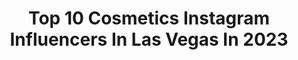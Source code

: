 ---
title: Top 10 Cosmetics Instagram Influencers In Las Vegas In 2023
description: >-
  Find top cosmetics Instagram influencers in Las Vegas in 2023. Most popular hashtags: #lasvegas #lasvegasmakeupartist #mua #undiscoveredmuas.
platform: Instagram
hits: 24
text_top: Analyze the best Instagram influencers on inBeat.
text_bottom: Our platform holds 24 Instagram influencers like this in Las Vegas, United States for you to collaborate.
profiles:
  - username: "chelseymac_"
    fullname: >-
      Chelsey Mac Johnson
    bio: >-
      💍 Wife to @zachjaydtd 🐺 Mom to @fangbloodlust 🇨🇦Ⓥ in Las Vegas Cosmetic Tattoo @thirtxxn Esthetician since 2005 Graphic Designer & Amateur 📸
    location: "United States"
    followers: 37649
    engagement: 326
    commentsToLikes: 0.047579
    id: ck5hkldrbimt20i11e8sielul
    verified: false
    hashtags: "#inkedmag, #girlswithtattoos, #lasvegasmodels, #chelseymac"
  - username: "hollywoodsmilelv"
    fullname: >-
      HOLLYWOOD SMILE DENTAL
    bio: >-
      Dr. Steve Kim 🔹 Implant & Cosmetic Dentist 🎓 Tufts School of Dental Medicine #lasvegasdentist #lasvegasdentistry #MMA #MMADOC
    location: "United States"
    followers: 144688
    engagement: 378
    commentsToLikes: 0.002130
    id: ck15sh283cyod0i19gfb47r8j
    verified: false
    hashtags: "#implant, #mmadoc, #implantsurgery, #pflmma"
  - username: "andrewsaintandrew"
    fullname: >-
      Andrew Saint Andrew 👑
    bio: >-
      Las Vegas Makeup Artist✨ Celebrity / PRO MUA Booking or Inquiries Link below Published | Traveling | Freelance Artist 💫 #MAKEUPBYSAINTANDREW ✨
    location: "United States"
    followers: 34237
    engagement: 140
    commentsToLikes: 0.088703
    id: ck5q52o1zr4rz0i112x5e82kq
    verified: false
    hashtags: "#lasvegasmakeupartist, #makeupbysaintandrew, #lasveasmakeupartist"
  - username: "bjaymakeup"
    fullname: >-
      Brittany Jay
    bio: >-
      Las Vegas Beauty Influencer Lover of all things color 🎨 Email: morganjohnson0521@gmail.com Twitter : bjaymakeup YouTube : Brittany Jay
    location: "United States"
    followers: 9902
    engagement: 656
    commentsToLikes: 0.057766
    id: ck0twhpc6ffic0i198bl6rih8
    verified: false
    hashtags: "#colorfulmakeup, #cutcrease, #benefitclubpink, #underratedmuas"
  - username: "genbthegem"
    fullname: >-
      Genesis 🤍
    bio: >-
      las vegas, nv | beauty + style + life ⚡️ makeup bookings: @makeupbygenb 💄⚡️ tiktok: genbthegem (145k+) ☁️🪐🍵✨ 𝐩𝐫 & 𝐜𝐨𝐥𝐥𝐚𝐛𝐬 ⭢ genesisbherrera@gmail.com
    location: "United States"
    followers: 40056
    engagement: 1066
    commentsToLikes: 0.011824
    id: ck5bxkiimnwnn0i11inatjn9z
    verified: false
    hashtags: "#blazin, #vegaslocal, #bretmanvanity, #lasvegasmua"
  - username: "lakleo21"
    fullname: >-
      Elizabeth
    bio: >-
      💕Content creator 👑Latina Mommy and wife 💄Pro Makeup Artist 📍Las Vegas 📩Zalie21@hotmail.com
    location: "United States"
    followers: 8475
    engagement: 824
    commentsToLikes: 0.048657
    id: ck8szotucp6g30j781b1ua5mr
    verified: false
    hashtags: "#muamexicana, #undiscoveredmuas, #makeupfollowpage, #muasupport"
  - username: "aflbeautybar"
    fullname: >-
      Aflbeautybar™️
    bio: >-
      💎𝐀𝐦𝐞𝐫𝐢𝐜𝐚’𝐬 𝐓𝐨𝐩 𝐌𝐞𝐝𝐬𝐩𝐚💎 🌇MIA📍LA📍NYC📍ATL📍VEGAS 🎀BOOK YOUR APPOINTMENT NOW🎀 🚨Our main page @aflbeautybarr was hacked follow this back up page🚨
    location: "United States"
    followers: 10826
    engagement: 36
    commentsToLikes: 0.090769
    id: ck0vw39qqrwnw0i19l08gnst8
    verified: false
    hashtags: "#beauty, #dermalfillers, #botox, #sculptra"
  - username: "glowinriss"
    fullname: >-
      Marissa
    bio: >-
      ✨Glowinriss Makeup & Things Las Vegas 💌Email only for collaboration
    location: "United States"
    followers: 50723
    engagement: 198
    commentsToLikes: 0.031843
    id: ck0u8nfi17wpa0i19jcib3vhx
    verified: false
    hashtags: "#lasvegas, #benefit, #ultabeauty, #ulta"
  - username: "kafloxbeauty"
    fullname: >-
      Las Vegas Makeup Artist
    bio: >-
      Professional Mobile Makeup Artist 💄 Las Vegas 📍 Enhancing natural beauty is my passion ✨ Business Page - @glamnglowy Dm for booking & availability 💕
    location: "United States"
    followers: 5235
    engagement: 296
    commentsToLikes: 0.157513
    id: ck6twgmcwrvhe0j71cofkrdh7
    verified: false
    hashtags: "#vegasmodels, #photography, #lasvegasphotographer, #explore"
  - username: "makeupbyetari"
    fullname: >-
      Ana Etari
    bio: >-
      Ｂｕｔ ｆｉｒｓｔ 𝙈𝙖𝙠𝙚𝙪𝙥 💄 🤎Licensed Cosmetologist 🤎Makeup Artist #BEAUTY | #LIFESTYLE. DM for Booking 💋
    location: "United States"
    followers: 15938
    engagement: 29
    commentsToLikes: 0.179179
    id: ck14hcaet9lkz0i193n0y8ej1
    verified: false
    hashtags: "#beautyblogger, #instamakeup, #makeupbyetari, #pencil"
---